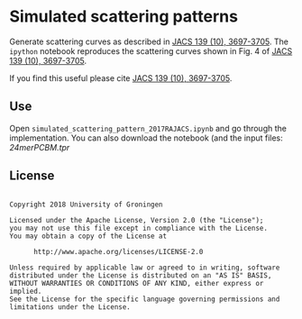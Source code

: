 # Simulated scattering patterns

Generate scattering curves as described in [JACS 139 (10), 3697-3705](https://pubs.acs.org/doi/abs/10.1021/jacs.6b11717).
The `ipython` notebook reproduces the scattering curves shown in Fig. 4 of [JACS 139 (10), 3697-3705](https://pubs.acs.org/doi/abs/10.1021/jacs.6b11717). 

If you find this useful please cite [JACS 139 (10), 3697-3705](https://pubs.acs.org/doi/abs/10.1021/jacs.6b11717).

## Use
Open `simulated_scattering_pattern_2017RAJACS.ipynb` and go through the implementation. You can also download the notebook (and the input files: *24merPCBM.tpr*

## License

<pre><code>
Copyright 2018 University of Groningen

Licensed under the Apache License, Version 2.0 (the "License");
you may not use this file except in compliance with the License.
You may obtain a copy of the License at

      http://www.apache.org/licenses/LICENSE-2.0

Unless required by applicable law or agreed to in writing, software
distributed under the License is distributed on an "AS IS" BASIS,
WITHOUT WARRANTIES OR CONDITIONS OF ANY KIND, either express or implied.
See the License for the specific language governing permissions and
limitations under the License.
</code></pre>

